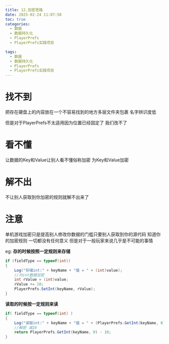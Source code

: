 ```yaml
---
title: 12.加密思路
date: 2025-02-24 11:07:58
toc: true
categories:
  - 数据
  - 数据持久化
  - PlayerPrefs
  - PlayerPrefs实践项目

tags:
  - 数据
  - 数据持久化
  - PlayerPrefs
  - PlayerPrefs实践项目
---
```


# 找不到
把存在硬盘上的内容放在一个不容易找到的地方多层文件夹包裹
名字辨识度低


但是对于PlayerPrefs不太适用因为位置已经固定了
我们改不了

# 看不懂
让数据的Key和Value让别人看不懂俗称加密
为Key和Value加密

# 解不出
不让别人获取到你加密的规则就解不出来了


# 注意
单机游戏加密只是提高别人修改你数据的门槛只要别人获取到你的源代码
知道你的加密规则
一切都没有任何意义
但是对于一般玩家来说几乎是不可能的事情

eg: 
**存的时候按照一定规则来存储**
```cs
if (fieldType == typeof(int))
{
    Log("存储int:" + keyName + "值 = " + (int)value);
    //为int数据加密
    int rValue = (int)value;
    rValue += 10;
    PlayerPrefs.SetInt(keyName, rValue);
}

```

**读取的时候按一定规则来读**
```cs
if( fieldType == typeof(int) )
{
    Log("读取int:" + keyName + "值 = " + (PlayerPrefs.GetInt(keyName, 0) - 10));
    //解密 减10
    return PlayerPrefs.GetInt(keyName, 0) - 10;
}
```
